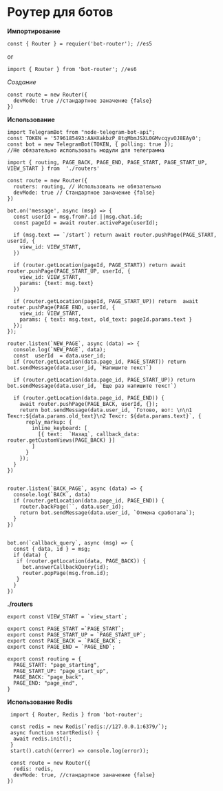 # Роутер для ботов

**Импортирование**

    const { Router } = requier('bot-router'); //es5
or
  

    import { Router } from 'bot-router'; //es6

*Создание*

    const route = new Router({
      devMode: true //стандартное заначение {false}
    })

**Использование**

 

    import TelegramBot from "node-telegram-bot-api";
    const TOKEN = '5796185493:AAHXakbzP_8tqMbmJSXL0GMvcqyvOJ8EAy0';
    const bot = new TelegramBot(TOKEN, { polling: true });
    //Не обязательно использовать модули для телеграмма

    import { routing, PAGE_BACK, PAGE_END, PAGE_START, PAGE_START_UP, VIEW_START } from  './routers'
    
    const route = new Router({
      routers: routing, // Использовать не обязательно
      devMode: true // Стандартное заначение {false}
    })
    
    bot.on('message', async (msg) => {
      const userId = msg.from?.id ||msg.chat.id;
      const pageId = await router.activePage(userId);
    
      if (msg.text == `/start`) return await router.pushPage(PAGE_START, userId, {
        view_id: VIEW_START,
      })
      
      if (router.getLocation(pageId, PAGE_START)) return await router.pushPage(PAGE_START_UP, userId, {
        view_id: VIEW_START,
        params: {text: msg.text}
      })
    
      if (router.getLocation(pageId, PAGE_START_UP)) return  await router.pushPage(PAGE_END, userId, {
        view_id: VIEW_START,
        params: { text: msg.text, old_text: pageId.params.text }
      });
    });

    router.listen(`NEW_PAGE`, async (data) => {
      console.log(`NEW_PAGE`, data);
      const  userId  = data.user_id;
      if (router.getLocation(data.page_id, PAGE_START)) return bot.sendMessage(data.user_id, `Напишите текст`)
    
      if (router.getLocation(data.page_id, PAGE_START_UP)) return bot.sendMessage(data.user_id, `Еще раз напишите текст`)
    
      if (router.getLocation(data.page_id, PAGE_END)) {
        await router.pushPage(PAGE_BACK, userId, {});
        return bot.sendMessage(data.user_id, `Готово, вот: \n\n1 Текст:${data.params.old_text}\n2 Текст: ${data.params.text}`, {
          reply_markup: {
            inline_keyboard: [
              [{ text:  `Назад`, callback_data: router.getCustomViews(PAGE_BACK) }]
            ]
          }
        });
      }
    })


    router.listen(`BACK_PAGE`, async (data) => {
      console.log(`BACK`, data)
      if (router.getLocation(data.page_id, PAGE_END)) {
        router.backPage(``, data.user_id);
        return bot.sendMessage(data.user_id, `Отмена сработала`);
      }
    })


    bot.on(`callback_query`, async (msg) => {
      const { data, id } = msg;
      if (data) {
       if (router.getLocation(data, PAGE_BACK)) {
         bot.answerCallbackQuery(id);
         router.popPage(msg.from.id);
       }
      }
    })    


**./routers**

    export const VIEW_START = `view_start`;
    
    export const PAGE_START =`PAGE_START`;
    export const PAGE_START_UP = `PAGE_START_UP`;
    export const PAGE_BACK = `PAGE_BACK`;
    export const PAGE_END = `PAGE_END`;
    
    export const routing = {
      PAGE_START: "page_starting",
      PAGE_START_UP: "page_start_up",
      PAGE_BACK: "page_back",
      PAGE_END: "page_end",
    }




**Использование Redis**

     import { Router, Redis } from 'bot-router';
     
     const redis = new Redis(`redis://127.0.0.1:6379/`);
     async function startRedis() {
      await redis.init();
     }
     start().catch((error) => console.log(error));

     const route = new Router({
      redis: redis,
      devMode: true, //стандартное заначение {false}
    })




